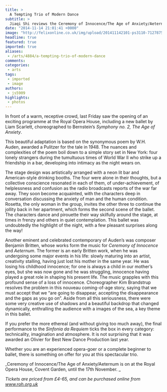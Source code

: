 ```yaml
---
title: >
  A Tempting Trio of Modern Dance
subtitle: >
  Jiaqi Shi reviews the Ceremony of Innocence/The Age of Anxiety/Aeternum at the Royal Opera House, Covent Garden
date: "2014-11-14 21:01:41 +0000"
image: "http://felixonline.co.uk/img/upload/201411142101-ps3110-7127875081_dfbc91a38a_z.jpg"
headline: true
featured: true
imported: true
aliases:
 - /arts/4884/a-tempting-trio-of-modern-dance
comments:
categories:
 - arts
tags:
 - imported
 - image
authors:
 - js5909
highlights:
 - photos
---
```


In front of a warm, receptive crowd, last Friday saw the opening of an exciting programme at the Royal Opera House, including a new ballet by Liam Scarlett, choreographed to Bernstein’s _Symphony no. 2, The Age of Anxiety_.

This beautiful adaptation is based on the synonymous poem by W.H. Auden, awarded a Pulitzer for the tale in 1948. The nuances and complexities of the poem boil down to a simple story set in New York: four lonely strangers during the tumultuous times of World War II who strike up a friendship in a bar, developing into intimacy as the night wears on.

The stage design was artistically arranged with a neon lit bar and American-style drinking booths. The four were alone in their thoughts, but a collective conscience resonated in each of them, of under-achievement, of helplessness and confusion as the radio broadcasts reports of the war far away. They soon become acquainted, with the characters deep in conversation discussing the anxiety of man and the human condition. Rosetta, the only woman in the group, invites the other three to continue the jollity back in her apartment, which forms the second scene of the ballet. The characters dance and pirouette their way skilfully around the stage, at times in frenzy and others in quiet contemplation. This ballet was undoubtedly the highlight of the night, with a few pleasant surprises along the way!

Another eminent and celebrated contemporary of Auden’s was composer Benjamin Britten, whose works form the music for _Ceremony of Innocence_ and _Aeternum_. The former is an early Britten work, when he was undergoing some major events in his life: slowly maturing into an artist, creativity stalling, having just lost his mother in the same year. He was losing his childhood innocence; for one is always a child in our mother’s eyes, but she was now gone and he was struggling, innocence having played a great role in shaping his present life. The music grapples with this profound sense of a loss of innocence. Choreographer Kim Brandstrup resolves the problem in this nouveau coming-of-age story, saying that we must accept that we “are going to disappear, accepting the disappearance and the gaps as you go on”. Aside from all this seriousness, there were some very creative use of shadows and a beautiful backdrop that changed dynamically, enthralling the audience with a images of the sea, a key theme in this ballet.

If you prefer the more ethereal (and without giving too much away), the final performance to the _Sinfonia da Requiem_ ticks the box in every category: technicality, imagination and atmosphere. It is not surprising that it was awarded an Olivier for Best New Dance Production last year.

Whether you are an experienced opera-goer or a complete beginner to ballet, there is something on offer for you at this spectacular trio.

_Ceremony of Innocence/The Age of Anxiety/Aeternum is on at the Royal Opera House, Covent Garden, until the 17th November. _

_Tickets are priced from £4-65, and can be purchased online from www.roh.org.uk_
